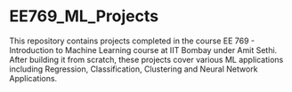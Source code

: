 # EE769_ML_Projects
This repository contains projects completed in the course EE 769 - Introduction to Machine Learning course at IIT Bombay under Amit Sethi. 
After building it from scratch, these projects cover various ML applications including Regression, Classification, Clustering and Neural Network Applications.
